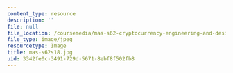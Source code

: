 ```yaml
---
content_type: resource
description: ''
file: null
file_location: /coursemedia/mas-s62-cryptocurrency-engineering-and-design-spring-2018/3342fe0c3491729d56718ebf8f502fb8_mas-s62s18.jpg
file_type: image/jpeg
resourcetype: Image
title: mas-s62s18.jpg
uid: 3342fe0c-3491-729d-5671-8ebf8f502fb8
---
```

